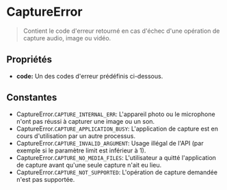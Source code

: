 CaptureError
============

> Contient le code d'erreur retourné en cas d'échec d'une opération de capture audio, image ou vidéo.

Propriétés
----------

- __code:__ Un des codes d'erreur prédéfinis ci-dessous.

Constantes
----------

- CaptureError.`CAPTURE_INTERNAL_ERR`: L'appareil photo ou le microphone n'ont pas réussi à capturer une image ou un son. 
- CaptureError.`CAPTURE_APPLICATION_BUSY`: L'application de capture est en cours d'utilisation par un autre processus.
- CaptureError.`CAPTURE_INVALID_ARGUMENT`: Usage illégal de l'API (par exemple si le paramètre limit est inférieur à 1).
- CaptureError.`CAPTURE_NO_MEDIA_FILES`: L'utilisateur a quitté l'application de capture avant qu'une seule capture n'ait eu lieu.
- CaptureError.`CAPTURE_NOT_SUPPORTED`: L'opération de capture demandée n'est pas supportée.
